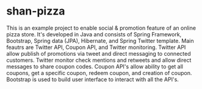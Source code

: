 # shan-pizza

This is an example project to enable social & promotion feature of an online pizza store. It's developed in Java and consists of Spring Framework, Bootstrap, Spring data (JPA), Hibernate, and Spring Twitter template.  Main feautrs are Twitter API, Coupon API, and Twitter monitoring.  Twitter API allow publish of promotions via tweet and direct messaging to connected customers.  Twitter monitor check mentions and retweets and allow direct messages to share coupon codes.  Coupon API's allow ability to get all coupons, get a specific coupon, redeem coupon, and creation of coupon.  Bootstrap is used to build user interface to interact with all the API's.

